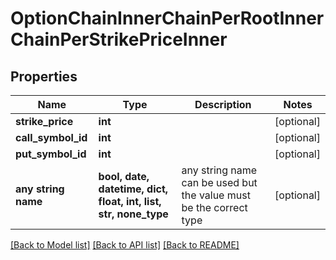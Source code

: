 # OptionChainInnerChainPerRootInnerChainPerStrikePriceInner


## Properties
Name | Type | Description | Notes
------------ | ------------- | ------------- | -------------
**strike_price** | **int** |  | [optional] 
**call_symbol_id** | **int** |  | [optional] 
**put_symbol_id** | **int** |  | [optional] 
**any string name** | **bool, date, datetime, dict, float, int, list, str, none_type** | any string name can be used but the value must be the correct type | [optional]

[[Back to Model list]](../README.md#documentation-for-models) [[Back to API list]](../README.md#documentation-for-api-endpoints) [[Back to README]](../README.md)


